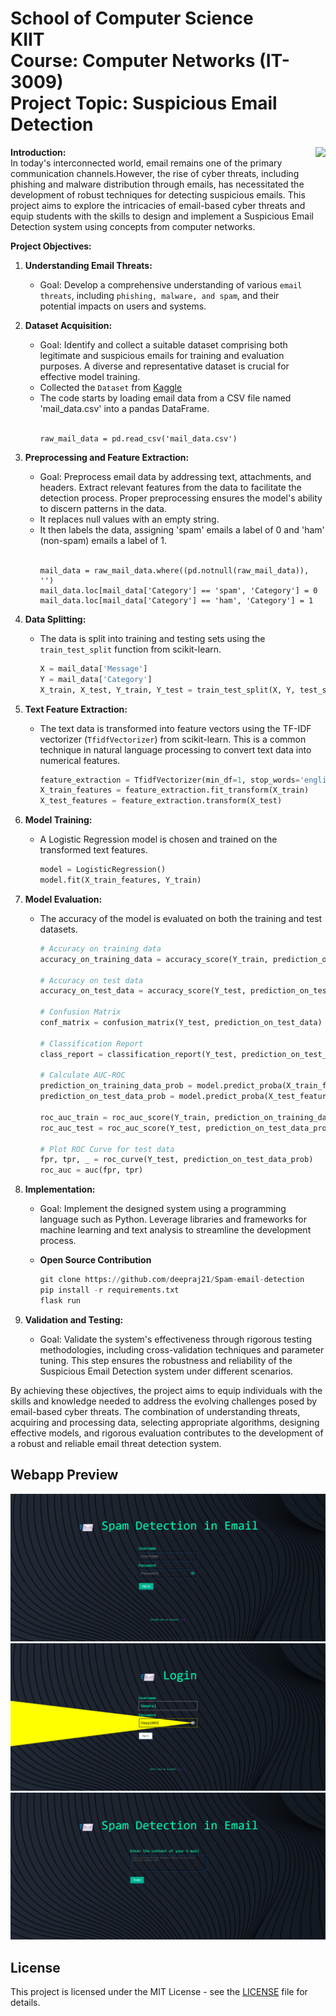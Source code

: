 # School of Computer Science <br> KIIT <br> Course: Computer Networks (IT-3009) <br> Project Topic: Suspicious Email Detection

<img align="right" height="300px" src="https://cdn3d.iconscout.com/3d/premium/thumb/spam-8603066-6804337.png?f=webp">

**Introduction:** <br>
In today's interconnected world, email remains one of the primary communication channels.However, the rise of cyber threats, including phishing and malware distribution through emails, has necessitated the development of robust techniques for detecting suspicious emails. This project aims to explore the intricacies of email-based cyber threats and equip students with the skills to design and implement a Suspicious Email Detection system using concepts from computer networks.

**Project Objectives:**

1. **Understanding Email Threats:**
   - Goal: Develop a comprehensive understanding of various `email threats`, including `phishing, malware, and spam`, and their potential impacts on users and systems.

2. **Dataset Acquisition:**
   - Goal: Identify and collect a suitable dataset comprising both legitimate and suspicious emails for training and evaluation purposes. A diverse and representative dataset is crucial for effective model training.
   - Collected the `Dataset` from <a href="https://www.kaggle.com/datasets/venky73/spam-mails-dataset/data">Kaggle</a>
   - The code starts by loading email data from a CSV file named 'mail_data.csv' into a pandas DataFrame.
     <br><br>
     ```
     raw_mail_data = pd.read_csv('mail_data.csv')
     ```

3. **Preprocessing and Feature Extraction:**
   - Goal: Preprocess email data by addressing text, attachments, and headers. Extract relevant features from the data to facilitate the detection process. Proper preprocessing ensures the model's ability to discern patterns in the data.
   - It replaces null values with an empty string.
   - It then labels the data, assigning 'spam' emails a label of 0 and 'ham' (non-spam) emails a label of 1.
   <br><br>
     ```
     mail_data = raw_mail_data.where((pd.notnull(raw_mail_data)), '')
     mail_data.loc[mail_data['Category'] == 'spam', 'Category'] = 0
     mail_data.loc[mail_data['Category'] == 'ham', 'Category'] = 1
     ```

4. **Data Splitting:**
   - The data is split into training and testing sets using the `train_test_split` function from scikit-learn.

     ```python
     X = mail_data['Message']
     Y = mail_data['Category']
     X_train, X_test, Y_train, Y_test = train_test_split(X, Y, test_size=0.2, random_state=3)
     ```


5. **Text Feature Extraction:**
   - The text data is transformed into feature vectors using the TF-IDF vectorizer (`TfidfVectorizer`) from scikit-learn. This is a common technique in natural language processing to convert text data into numerical features.

      ```python
      feature_extraction = TfidfVectorizer(min_df=1, stop_words='english', lowercase=True)
      X_train_features = feature_extraction.fit_transform(X_train)
      X_test_features = feature_extraction.transform(X_test)
      ```

6. **Model Training:**
   - A Logistic Regression model is chosen and trained on the transformed text features.

      ```python
      model = LogisticRegression()
      model.fit(X_train_features, Y_train)
      ```

7. **Model Evaluation:**
   - The accuracy of the model is evaluated on both the training and test datasets.

      ```python
      # Accuracy on training data
      accuracy_on_training_data = accuracy_score(Y_train, prediction_on_training_data)
      
      # Accuracy on test data
      accuracy_on_test_data = accuracy_score(Y_test, prediction_on_test_data)

      # Confusion Matrix
      conf_matrix = confusion_matrix(Y_test, prediction_on_test_data)

      # Classification Report
      class_report = classification_report(Y_test, prediction_on_test_data)

      # Calculate AUC-ROC
      prediction_on_training_data_prob = model.predict_proba(X_train_features)[:, 1]
      prediction_on_test_data_prob = model.predict_proba(X_test_features)[:, 1]
      
      roc_auc_train = roc_auc_score(Y_train, prediction_on_training_data_prob)
      roc_auc_test = roc_auc_score(Y_test, prediction_on_test_data_prob)

      # Plot ROC Curve for test data
      fpr, tpr, _ = roc_curve(Y_test, prediction_on_test_data_prob)
      roc_auc = auc(fpr, tpr)
      ```
8. **Implementation:**
   - Goal: Implement the designed system using a programming language such as Python. Leverage libraries and frameworks for machine learning and text analysis to streamline the development process.
   - **Open Source Contribution**
  
     ```python
     git clone https://github.com/deepraj21/Spam-email-detection
     pip install -r requirements.txt
     flask run
     ```
     

9. **Validation and Testing:**
   - Goal: Validate the system's effectiveness through rigorous testing methodologies, including cross-validation techniques and parameter tuning. This step ensures the robustness and reliability of the Suspicious Email Detection system under different scenarios.

By achieving these objectives, the project aims to equip individuals with the skills and knowledge needed to address the evolving challenges posed by email-based cyber threats. The combination of understanding threats, acquiring and processing data, selecting appropriate algorithms, designing effective models, and rigorous evaluation contributes to the development of a robust and reliable email threat detection system.

## Webapp Preview

<img src="webapp_preview/img1.png">
<img src="webapp_preview/img2.png">
<img src="webapp_preview/img3.png">

## License

This project is licensed under the MIT License - see the [LICENSE](LICENSE) file for details.
